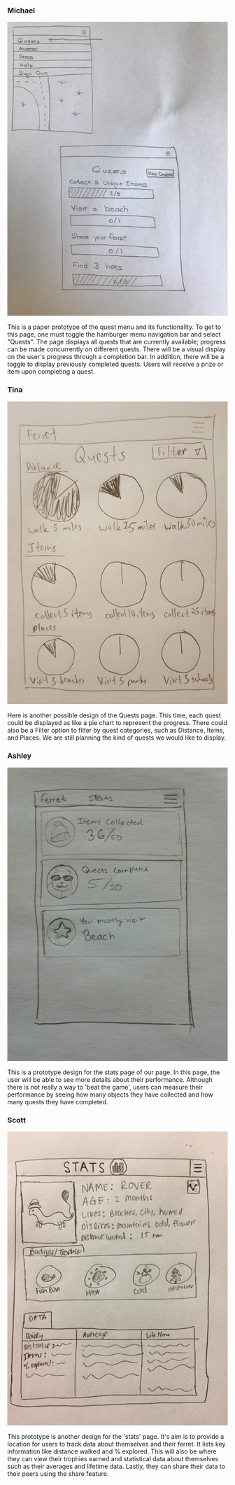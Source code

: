 ### Michael ###
![paper prototype 1](/images/paper-prototypes/paper-prototype2_michael.jpeg)

This is a paper prototype of the quest menu and its functionality. To get to this page, one must toggle the hamburger menu navigation bar and select "Quests". The page displays all quests that are currently available; progress can be made concurrently on different quests. There will be a visual display on the user's progress through a completion bar. In addition, there will be a toggle to display previously completed quests. Users will receive a prize or item upon completing a quest.

### Tina ###
![paper prototype 2](/images/paper-prototypes/paper-prototype2_tina.jpg)

Here is another possible design of the Quests page. This time, each quest could be displayed as like a pie chart to represent the progress. There could also be a Filter option to filter by quest categories, such as Distance, Items, and Places. We are still planning the kind of quests we would like to display.

### Ashley ###
![paper prototype 3](/images/paper-prototypes/paper-prototype2_ashley.jpg)

This is a prototype design for the stats page of our page. In this page, the user will be able to see more details about their performance. Although there is not really a way to 'beat the game', users can measure their performance by seeing how many objects they have collected and how many quests they have completed.

### Scott ###
![paper prototype 4](/images/paper-prototypes/paper-prototype2_scott.jpg)

This prototype is another design for the 'stats' page. It's aim is to provide a location for users to track data about themselves and their ferret. It lists key information like distance walked and % explored. This will also be where they can view their trophies earned and statistical data about themselves such as their averages and lifetime data. Lastly, they can share their data to their peers using the share feature.
